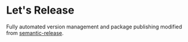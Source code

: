 # Let's Release

Fully automated version management and package publishing modified from [semantic-release][].

[semantic-release]: https://github.com/semantic-release/semantic-release
